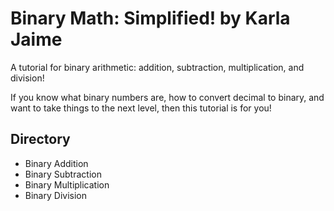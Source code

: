 # Binary Math: Simplified! by Karla Jaime

A tutorial for binary arithmetic: addition, subtraction, multiplication, and division!

If you know what binary numbers are, how to convert decimal to binary, and want to take things to the next level, then this tutorial is for you!

## Directory

- Binary Addition
- Binary Subtraction
- Binary Multiplication
- Binary Division
